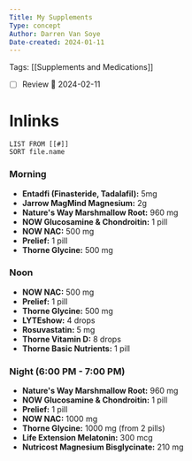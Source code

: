 ```yaml
---
Title: My Supplements
Type: concept
Author: Darren Van Soye 
Date-created: 2024-01-11
---
```

Tags: [[Supplements and Medications]] 

- [ ] Review 📅 2024-02-11

# Inlinks 
```dataview
LIST FROM [[#]]
SORT file.name
```



### Morning
- **Entadfi (Finasteride, Tadalafil):** 5mg
- **Jarrow MagMind Magnesium:** 2g
- **Nature's Way Marshmallow Root:** 960 mg 
- **NOW Glucosamine & Chondroitin:** 1 pill
- **NOW NAC:** 500 mg
- **Prelief:** 1 pill
- **Thorne Glycine:** 500 mg

### Noon
- **NOW NAC:** 500 mg
- **Prelief:** 1 pill
- **Thorne Glycine:** 500 mg
- **LYTEshow:** 4 drops
- **Rosuvastatin:** 5 mg
- **Thorne Vitamin D:** 8 drops
- **Thorne Basic Nutrients:** 1 pill

### Night (6:00 PM - 7:00 PM)
- **Nature's Way Marshmallow Root:** 960 mg
- **NOW Glucosamine & Chondroitin:** 1 pill 
- **Prelief:** 1 pill
- **NOW NAC:** 1000 mg
- **Thorne Glycine:** 1000 mg (from 2 pills)
- **Life Extension Melatonin:** 300 mcg
- **Nutricost Magnesium Bisglycinate:** 210 mg
















